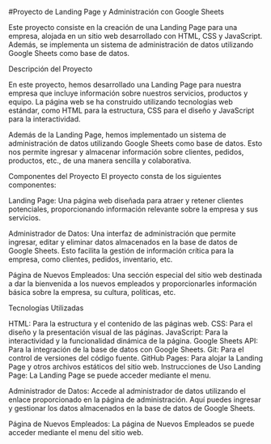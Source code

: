 #Proyecto de Landing Page y Administración con Google Sheets

Este proyecto consiste en la creación de una Landing Page para una empresa, alojada en un sitio web desarrollado con HTML, CSS y JavaScript. Además, se implementa un sistema de administración de datos utilizando Google Sheets como base de datos.

Descripción del Proyecto

En este proyecto, hemos desarrollado una Landing Page para nuestra empresa que incluye información sobre nuestros servicios, productos y equipo. La página web se ha construido utilizando tecnologías web estándar, como HTML para la estructura, CSS para el diseño y JavaScript para la interactividad.

Además de la Landing Page, hemos implementado un sistema de administración de datos utilizando Google Sheets como base de datos. Esto nos permite ingresar y almacenar información sobre clientes, pedidos, productos, etc., de una manera sencilla y colaborativa.

Componentes del Proyecto
El proyecto consta de los siguientes componentes:


Landing Page: Una página web diseñada para atraer y retener clientes potenciales, proporcionando información relevante sobre la empresa y sus servicios.

Administrador de Datos: Una interfaz de administración que permite ingresar, editar y eliminar datos almacenados en la base de datos de Google Sheets. Esto facilita la gestión de información crítica para la empresa, como clientes, pedidos, inventario, etc.

Página de Nuevos Empleados: Una sección especial del sitio web destinada a dar la bienvenida a los nuevos empleados y proporcionarles información básica sobre la empresa, su cultura, políticas, etc.

Tecnologías Utilizadas

HTML: Para la estructura y el contenido de las páginas web.
CSS: Para el diseño y la presentación visual de las páginas.
JavaScript: Para la interactividad y la funcionalidad dinámica de la página.
Google Sheets API: Para la integración de la base de datos con Google Sheets.
Git: Para el control de versiones del código fuente.
GitHub Pages: Para alojar la Landing Page y otros archivos estáticos del sitio web.
Instrucciones de Uso
Landing Page: La Landing Page se puede acceder mediante el menu.

Administrador de Datos: Accede al administrador de datos utilizando el enlace proporcionado en la página de administración. Aquí puedes ingresar y gestionar los datos almacenados en la base de datos de Google Sheets.

Página de Nuevos Empleados: La página de Nuevos Empleados se puede acceder mediante el menu del sitio web.
